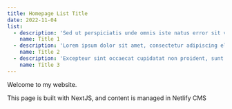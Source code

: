 ```yaml
---
title: Homepage List Title
date: 2022-11-04
list:
  - description: 'Sed ut perspiciatis unde omnis iste natus error sit voluptatem accusantium doloremque laudantium'
    name: Title 1
  - description: 'Lorem ipsum dolor sit amet, consectetur adipiscing elit, sed do eiusmod tempor incididunt ut labore et dolore magna aliqua.'
    name: Title 2
  - description: 'Excepteur sint occaecat cupidatat non proident, sunt in culpa qui officia deserunt mollit anim id est laborum.'
    name: Title 3
---
```

Welcome to my website.

This page is built with NextJS, and content is managed in Netlify CMS